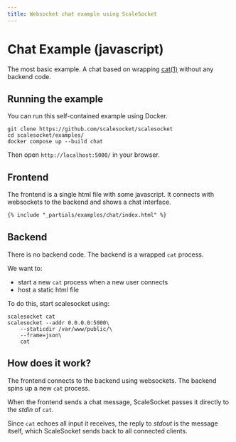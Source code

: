 ```yaml
---
title: Websocket chat example using ScaleSocket
---
```


# Chat Example (javascript)

The most basic example. A chat based on wrapping [cat(1)](https://linux.die.net/man/1/cat) without any backend code.

## Running the example

You can run this self-contained example using Docker.

```shell
git clone https://github.com/scalesocket/scalesocket
cd scalesocket/examples/
docker compose up --build chat
```

Then open `http://localhost:5000/` in your browser.

## Frontend

The frontend is a single html file with some javascript. It connects with websockets to the backend and shows a chat interface.

```html
{% include "_partials/examples/chat/index.html" %}
```

## Backend

There is no backend code. The backend is a wrapped `cat` process.

We want to:

* start a new `cat` process when a new user connects
* host a static html file

To do this, start scalesocket using:

```shell
scalesocket cat
scalesocket --addr 0.0.0.0:5000\
    --staticdir /var/www/public/\
    --frame=json\
    cat
```

## How does it work?

The frontend connects to the backend using websockets. The backend spins up a new `cat` process.

When the frontend sends a chat message, ScaleSocket passes it directly to the *stdin* of `cat`.

Since `cat` echoes all input it receives, the reply to *stdout* is the message itself, which ScaleSocket sends back to all connected clients.
